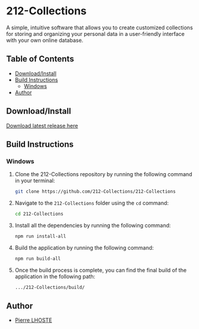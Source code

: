 # 212-Collections

A simple, intuitive software that allows you to create customized collections for storing and organizing your personal data in a user-friendly interface with your own online database.

## Table of Contents

- [Download/Install](#download-install)
- [Build Instructions ](#build)
    - [Windows](#build-windows)
- [Author](#author)

## Download/Install <a id="download-install"></a>

[Download latest release here](https://github.com/212-Collections/212-collections/releases)

## Build Instructions <a id="build"></a>

### Windows <a id="build-windows"></a>

1. Clone the 212-Collections repository by running the following command in your terminal:
   ```bash
   git clone https://github.com/212-Collections/212-Collections
   ```

2. Navigate to the `212-Collections` folder using the `cd` command:
   ```bash
   cd 212-Collections
   ```

3. Install all the dependencies by running the following command:
   ```bash
   npm run install-all
   ```

4. Build the application by running the following command:
   ```bash
   npm run build-all
   ```

5. Once the build process is complete, you can find the final build of the application in the following path:
   ```bash
   .../212-Collections/build/
   ```

## Author <a id="author"></a>
- [Pierre LHOSTE](https://github.com/Pierre-LHOSTE)


